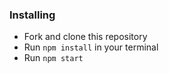 ### Installing
* Fork and clone this repository
* Run `npm install` in your terminal
* Run `npm start`
